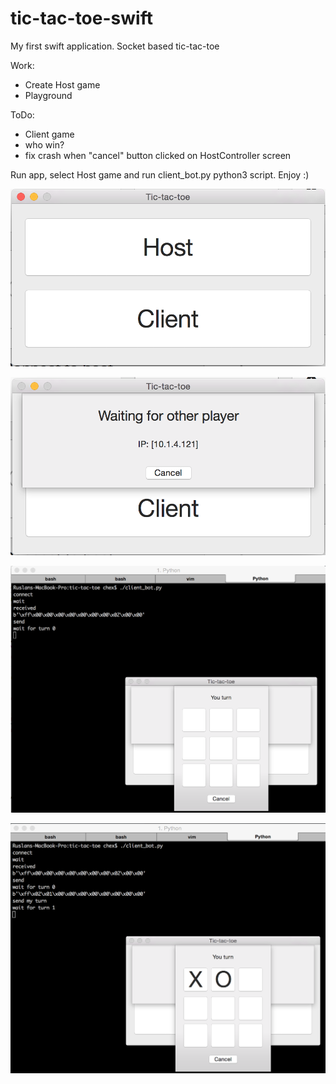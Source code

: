 # tic-tac-toe-swift
My first swift application. Socket based tic-tac-toe


Work:
 - Create Host game
 - Playground

ToDo:
 - Client game
 - who win?
 - fix crash when "cancel" button clicked on HostController screen


Run app, select Host game and run client_bot.py python3 script. Enjoy :)

![alt tag](https://raw.githubusercontent.com/mrChex/tic-tac-toe-swift/master/screenshoots/main.png)

![alt tag](https://raw.githubusercontent.com/mrChex/tic-tac-toe-swift/master/screenshoots/host.png)

![alt tag](https://raw.githubusercontent.com/mrChex/tic-tac-toe-swift/master/screenshoots/playground1.png)

![alt tag](https://raw.githubusercontent.com/mrChex/tic-tac-toe-swift/master/screenshoots/playground2.png)
